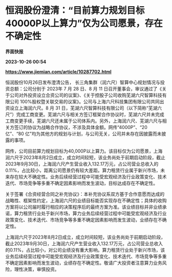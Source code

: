 # 恒润股份澄清：“目前算力规划目标40000P以上算力”仅为公司愿景，存在不确定性
**界面快报**

**2023-10-26 00:54**

**https://www.jiemian.com/article/10287702.html**

恒润股份10月26日发布澄清公告， 长三角集群（润六尺）智算中心规划情况与投资总额：公司分别于 2023年 7 月 28 日、8 月 11 日召开董事会，审议通过了《关于公司对外投资设立合资公司的议案》、《关于控股子公司收购芜湖六尺智算科技有限公司 100%股权暨关联交易的议案》。公司与上海六尺科技集团有限公司共同出资设立上海润六尺。8 月 31 日，芜湖六尺智算科技有限公司（以下简称“芜湖六尺”）完成工商变更。芜湖六尺与相关方签订框架合作协议时，芜湖六尺并未完成工商变更手续，芜湖六尺还未属于公司体系内。另外，上海润六尺、芜湖六尺与相关方签订的协议为战略合作协议，不涉及具体金额。网传“4000P”、“20 亿”、“80 亿”均为其他方的规划与计划，与公司无关，公司并未存在因披露而未披露的事项。

网传，公司目前算力规划目标为40,000P以上算力。该目标仅为公司愿景，上海润六尺于2023年8月2日成立，成立时间较短，该业务尚处于前期启动阶段，截止2023年9月30日，上海润六尺产生营业收入132.17万元，占公司营业总收入的0.11%，占比较小，距离公司愿景仍有较大差距。算力租赁行业属于新兴市场，未来存在较大不确定性。业务后续经营过程中可能受宏观经济及行业政策变化、技术迭代、市场竞争等多重不确定因素影响而发生波动，目标达成存在不确定性。

关于签署《合资经营合同之补充协议》：本补充协议系双方基于合作意愿而达成的战略性、框架性约定，上海润六尺的业绩目标能否实现存在不确定性；具体的收购方案将以公司届时履行相应的决策程序后的最终方案为准。该业绩目标并非业绩承诺，算力租赁行业处于新兴市场，算力业务后续经营过程中可能受宏观经济及行业政策变化、技术迭代、市场竞争等多重不确定因素影响而发生波动，业绩存在不确定性。

上海润六尺于2023年8月2日成立，成立时间较短，该业务尚处于前期启动阶段，截止2023年9月30日，上海润六尺产生营业收入132.17万元，占公司营业总收入的0.11%，占比较小，对公司业绩没有重大影响。算力租赁行业处于新兴市场，该业务后续经营过程中可能受宏观经济及行业政策变化、技术迭代、市场竞争等多重不确定因素影响而发生波动，业绩存在不确定性。敬请广大投资者注意算力业务风险，理性决策，审慎投资。